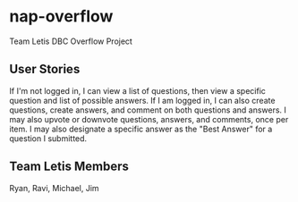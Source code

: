 # nap-overflow
Team Letis DBC Overflow Project
## User Stories
If I'm not logged in, I can view a list of questions, then view a specific question and list of possible answers.
If I am logged in, I can also create questions, create answers, and comment on both questions and answers.  I may also upvote or downvote questions, answers, and comments, once per item. I may also designate a specific answer as the "Best Answer" for a question I submitted.  

## Team Letis Members
Ryan, 
Ravi, 
Michael, 
Jim
